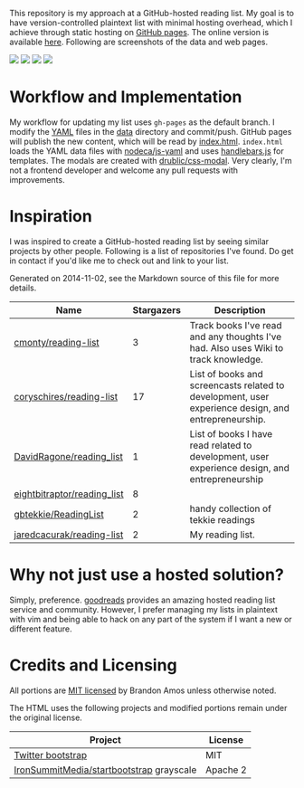 This repository is my approach at a GitHub-hosted reading list.
My goal is to have version-controlled plaintext list with
minimal hosting overhead, which I achieve through static hosting
on [GitHub pages][gh-pages].
The online version is available [here][www].
Following are screenshots of the data and web pages.

![](https://raw.githubusercontent.com/bamos/reading-list/gh-pages/screenshots/to-read-yaml.png)
![](https://raw.githubusercontent.com/bamos/reading-list/gh-pages/screenshots/finished-yaml.png)
![](https://raw.githubusercontent.com/bamos/reading-list/gh-pages/screenshots/page.png)
![](https://raw.githubusercontent.com/bamos/reading-list/gh-pages/screenshots/quotes.png)

# Workflow and Implementation
My workflow for updating my list uses `gh-pages` as the default
branch. I modify the [YAML][yaml] files in the [data][data] directory
and commit/push. GitHub pages will publish the new content,
which will be read by [index.html][index].
`index.html` loads the YAML data files with [nodeca/js-yaml][js-yaml]
and uses [handlebars.js][handlebars.js] for templates.
The modals are created with [drublic/css-modal][css-modal].
Very clearly, I'm not a frontend developer and welcome
any pull requests with improvements.

# Inspiration
I was inspired to create a GitHub-hosted reading list by seeing
similar projects by other people.
Following is a list of repositories I've found.
Do get in contact if you'd like me to check out and link to your list.

<!--
To generate the following list, install https://github.com/jacquev6/PyGithub
and download the `github-repo-summary.py` script from
https://github.com/bamos/python-scripts/blob/master/python3/github-repo-summary.py.
Please add projects to the list in the comment and in the table below.

github-repo-summary.py \
  cmonty/reading-list \
  coryschires/reading-list \
  DavidRagone/reading\_list \
  eightbitraptor/reading\_list \
  gbtekkie/ReadingList \
  jaredcacurak/Reading-List
-->

Generated on 2014-11-02, see the Markdown source of this file for more details.

Name | Stargazers | Description
----|----|----
[cmonty/reading-list](https://github.com/cmonty/reading-list) | 3 | Track books I've read and any thoughts I've had. Also uses Wiki to track knowledge.
[coryschires/reading-list](https://github.com/coryschires/reading-list) | 17 | List of books and screencasts related to development, user experience design, and entrepreneurship.
[DavidRagone/reading_list](https://github.com/DavidRagone/reading_list) | 1 | List of books I have read related to development, user experience design, and entrepreneurship
[eightbitraptor/reading_list](https://github.com/eightbitraptor/reading_list) | 8 |
[gbtekkie/ReadingList](https://github.com/gbtekkie/ReadingList) | 2 | handy collection of tekkie readings
[jaredcacurak/reading-list](https://github.com/jaredcacurak/reading-list) | 2 | My reading list.

# Why not just use a hosted solution?
Simply, preference.
[goodreads][goodreads] provides an amazing hosted reading list
service and community.
However, I prefer managing my lists in plaintext with vim
and being able to hack on any part of the system if
I want a new or different feature.

# Credits and Licensing
All portions are
[MIT licensed](https://github.com/bamos/reading-list/blob/gh-pages/LICENSE.mit)
by Brandon Amos unless otherwise noted.

The HTML uses the following projects and modified portions
remain under the original license.

| Project | License |
|---|---|
| [Twitter bootstrap](https://github.com/twbs/bootstrap) | MIT |
| [IronSummitMedia/startbootstrap](https://github.com/IronSummitMedia/startbootstrap) grayscale | Apache 2 |

[www]: http://bamos.io/reading-list
[gh-pages]: https://pages.github.com/
[yaml]: http://www.yaml.org/
[data]: https://github.com/bamos/reading-list/tree/gh-pages/data
[index]: https://github.com/bamos/reading-list/blob/gh-pages/index.html
[js-yaml]: https://github.com/nodeca/js-yaml
[handlebars.js]: https://github.com/wycats/handlebars.js
[css-modal]: https://github.com/drublic/css-modal
[goodreads]: http://www.goodreads.com/

